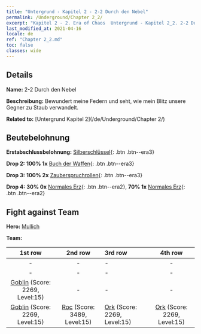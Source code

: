 ```yaml
---
title: "Untergrund - Kapitel 2 - 2-2 Durch den Nebel"
permalink: /Underground/Chapter 2_2/
excerpt: "Kapitel 2 - 2. Era of Chaos  Untergrund - Kapitel 2_2. 2-2 Durch den Nebel"
last_modified_at: 2021-04-16
locale: de
ref: "Chapter 2_2.md"
toc: false
classes: wide
---
```


## Details

 **Name:** 2-2 Durch den Nebel

 **Beschreibung:** Bewundert meine Federn und seht, wie mein Blitz unsere Gegner zu Staub verwandelt.

 **Related to:** [Untergrund Kapitel 2](/de/Underground/Chapter 2/)

## Beutebelohnung

 **Erstabschlussbelohnung:** [Silberschlüssel](/de/Items/con_693/){: .btn .btn--era3}

 **Drop 2:** **100% 1x** [Buch der Waffen](/de/Items/mat_18/){: .btn .btn--era3}

 **Drop 3:** **100% 2x** [Zauberspruchrollen](/de/Items/con_694/){: .btn .btn--era3}

 **Drop 4:** **30% 0x** [Normales Erz](/de/Items/mat_6/){: .btn .btn--era2}, **70% 1x** [Normales Erz](/de/Items/mat_6/){: .btn .btn--era2}


## Fight against Team
 **Hero:** [Mullich](/de/heroes/Mullich/)

 **Team:**


  | 1st row | 2nd row | 3rd row | 4th row |
  |:----:|:----:|:----|:----:|
  | - | - | - | - |
  | - | - | - | - |
  | [Goblin](/de/units/Goblin/) (Score: 2269, Level:15)  | - | - | - |
  | [Goblin](/de/units/Goblin/) (Score: 2269, Level:15)  | [Roc](/de/units/Roc/) (Score: 3489, Level:15)  | [Ork](/de/units/Orc/) (Score: 2269, Level:15)  | [Ork](/de/units/Orc/) (Score: 2269, Level:15)  |


